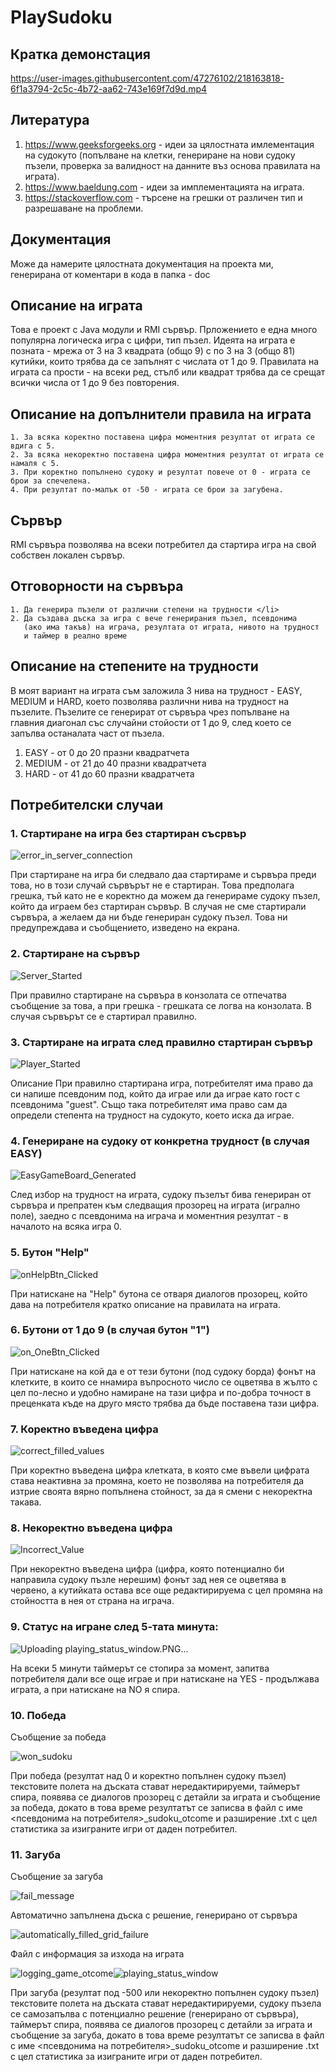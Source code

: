 # PlaySudoku

## Кратка демонстация

https://user-images.githubusercontent.com/47276102/218163818-6f1a3794-2c5c-4b72-aa62-743e169f7d9d.mp4

## Литература
  1. https://www.geeksforgeeks.org - идеи за цялостната имлементация на судокуто (попълване на клетки, генериране на
                                     нови судоку пъзели, проверка за валидност на данните въз основа правилата на играта).
  2. https://www.baeldung.com - идеи за имплементацията на играта.
  3. https://stackoverflow.com - търсене на грешки от различен тип и разрешаване на проблеми.
  
## Документация
Може да намерите цялостната документация на проекта ми, генерирана от коментари в кода в папка - doc

## Описание на играта 
Това е проект с Java модули и RMI сървър. Прложението е една много популярна логическа игра с цифри, тип пъзел. 
Идеята на играта е позната - мрежа от 3 на 3 квадрата (общо 9) с по 3 на 3 (общо 81) кутийки, които трябва да се 
запълнят с числата от 1 до 9. Правилата на играта са прости - на всеки ред, стълб или квадрат трябва да се срещат
всички числа от 1 до 9 без повторения.

## Описание на допълнители правила на играта
    1. За всяка коректно поставена цифра моментния резултат от играта се вдига с 5.
    2. За всяка некоректно поставена цифра моментния резултат от играта се намаля с 5.
    3. При коректно попълнено судоку и резултат повече от 0 - играта се брои за спечелена.
    4. При резултат по-малък от -50 - играта се брои за загубена.

## Сървър 
RMI сървъра позволява на всеки потребител да стартира игра на свой собствен локален сървър. 

## Отговорности на сървъра 
    1. Да генерира пъзели от различни степени на трудности </li>
    2. Да създава дъска за игра с вече генерирания пъзел, псевдонима 
       (ако има такъв) на играча, резултата от играта, нивото на трудност 
       и таймер в реално време 

## Описание на степените на трудности 
В моят вариант на играта съм заложила 3 нива на трудност - EASY, MEDIUM и HARD, което позволява 
различни нива на трудност на пъзелите. Пъзелите се генерират от сървъра чрез попълване на главния 
диагонал със случайни стойости от 1 до 9, след което се запълва останалата част от пъзела. 

  1. EASY - от 0 до 20 празни квадратчета 
  2. MEDIUM - от 21 до 40 празни квадратчета 
  3. HARD - от 41 до 60 празни квадратчета 
  
## Потребителски случаи

### 1. Стартиране на игра без стартиран съсрвър 

![error_in_server_connection](https://user-images.githubusercontent.com/47276102/218152769-25076f18-1b16-4532-ae2f-5fd1fecdca37.PNG)

При стартиране на игра би следвало даа стартираме и сървъра преди това, но в този случай сървърът не е
стартиран. Това предполага грешка, тъй като не е коректно да можем да генерираме судоку пъзел, който да
играем без стартиран сървър. В случая не сме стартирали сървъра, а желаем да ни бъде генериран судоку
пъзел. Това ни предупреждава и съобщението, изведено на екрана.

### 2. Стартиране на сървър

![Server_Started](https://user-images.githubusercontent.com/47276102/218149753-a8797a29-2015-49f6-910e-130223da4a6e.png)

При правилно стартиране на сървъра в конзолата се отпечатва съобщение за това, а при грешка - грешката се логва на конзолата.
В случая сървърът се е стартирал правилно.

### 3. Стартиране на играта след правилно стартиран сървър

![Player_Started](https://user-images.githubusercontent.com/47276102/218149849-60e6100a-a664-44d4-9e05-27478b0e3fff.png)

Описание
При правилно стартирана игра, потребителят има право да си напише псевдоним под, който да играе или да играе като гост с псевдонима
"guest". Също така потребителят има право сам да определи степента на трудност на судокуто, което иска да играе.

### 4. Генериране на судоку от конкретна трудност (в случая EASY)

![EasyGameBoard_Generated](https://user-images.githubusercontent.com/47276102/218149876-666b9e10-dfec-45f2-99aa-b2b759fd7a12.PNG)

След избор на трудност на играта, судоку пъзелът бива генериран от сървъра и препратен към следващия прозорец на играта (игрално поле),
заедно с псевдонима на играча и моментния резултат - в началото на всяка игра 0.

### 5. Бутон "Help"

![onHelpBtn_Clicked](https://user-images.githubusercontent.com/47276102/218150090-20f32f5b-ebc8-4321-8adc-4ecbeb133007.PNG)

При натискане на "Help" бутона се отваря диалогов прозорец, който дава на потребителя кратко описание на правилата на играта.

### 6. Бутони от 1 до 9 (в случая бутон "1")

![on_OneBtn_Clicked](https://user-images.githubusercontent.com/47276102/218150186-f2ca940e-e536-4c81-83a5-fc9307b65422.PNG)

При натискане на кой да е от тези бутони (под судоку борда) фонът на клетките, в които се ннамира въпросното число се оцветява в жълто с
цел по-лесно и удобно намиране на тази цифра и по-добра точност в преценката къде на друго място трябва да бъде поставена тази цифра.

### 7. Коректно въведена цифра

![correct_filled_values](https://user-images.githubusercontent.com/47276102/218149904-f53ac218-c7d5-41ff-8b59-aab14588995c.PNG)

При коректно въведена цифра клетката, в която сме въвели цифрата става неактивна за промяна, което не позволява на потребителя да изтрие своята
вярно попълнена стойност, за да я смени с некоректна такава.

### 8. Некоректно въведена цифра

![Incorrect_Value](https://user-images.githubusercontent.com/47276102/218149928-ae6f7b38-846e-4b2c-961d-3d1149940718.PNG)

При некоректно въведена цифра (цифра, която потенциално би направила судоку пъзле нерешим) фонът зад нея се оцветява в червено, а
кутийката остава все още редактирируема с цел промяна на стойността в нея от страна на играча.

### 9. Статус на игране след 5-тата минута:

![Uploading playing_status_window.PNG…]()

На всеки 5 минути таймерът се стопира за момент, запитва потребителя дали все още играе и при натискане на YES - продължава играта, 
а при натискане на NO я спира.

### 10. Победа 

Съобщение за победа

![won_sudoku](https://user-images.githubusercontent.com/47276102/218150435-4b03ee56-3abe-4db9-a376-2cfec4dd22d4.PNG)

При победа (резултат над 0 и коректно попълнен судоку пъзел) текстовите полета на дъската стават нередактирируеми, таймерът спира,
появява се диалогов прозорец с детайли за играта и съобщение за победа, докато в това време резултатът се записва в файл с име
<псевдонима на потребителя>_sudoku_otcome и  разширение .txt с цел статистика за изиграните игри от даден потребител.

### 11. Загуба

Съобщение за загуба

![fail_message](https://user-images.githubusercontent.com/47276102/218150468-5002c00b-68a3-42b1-8d7f-ff98c5f5fb2d.PNG)

Автоматично запълнена дъска с решение, генерирано от сървъра

![automatically_filled_grid_failure](https://user-images.githubusercontent.com/47276102/218150500-f4417e7c-f64a-44be-ab8e-c8fcfafad980.PNG)

Файл с информация за изхода на играта

![logging_game_otcome](https://user-images.githubusercontent.com/47276102/218150527-09f08a48-0742-40db-b561-7ce6646e5a03.PNG)![playing_status_window](https://user-images.githubusercontent.com/47276102/218171352-13a64614-301a-4778-bad1-0ebc839af165.PNG)

При загуба (резултат под -500 или некоректно попълнен судоку пъзел) текстовите полета на дъската стават нередактирируеми, 
судоку пъзела се самозапълва с потенциално решение (генерирано от сървъра), таймерът спира, появява се диалогов прозорец с 
детайли за играта и съобщение за загуба, докато в това време резултатът се записва в файл с име <псевдонима на потребителя>_sudoku_otcome 
и  разширение .txt с цел статистика за изиграните игри от даден потребител.
